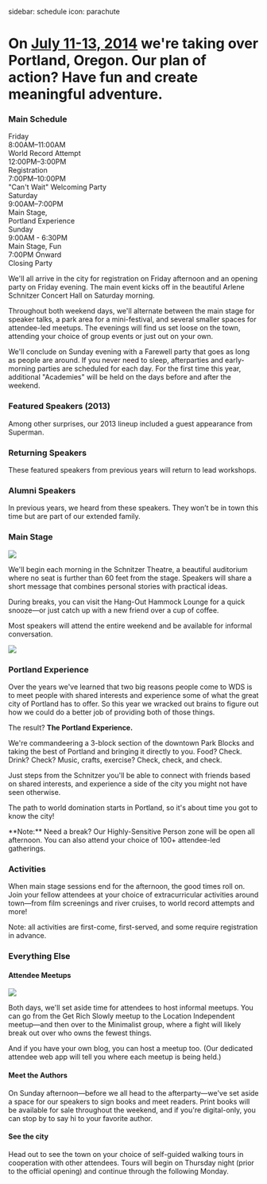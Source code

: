sidebar: schedule
icon: parachute

# On [July 11-13, 2014](/register) we're taking over Portland, Oregon. Our plan of action? Have fun and create meaningful adventure.
<div class="main-schedule-box">
	<h3>Main Schedule</h3>
	<div class="main-schedule-item">
		<div class="main-schedule-day">Friday</div>
		<div class="main-schedule-time">8:00AM–11:00AM</div>
		<div class="main-schedule-descr">World Record Attempt</div>
		<div class="main-schedule-time">12:00PM–3:00PM</div>
		<div class="main-schedule-descr">Registration</div>
		<div class="main-schedule-time">7:00PM–10:00PM</div>
		<div class="main-schedule-descr">"Can't Wait" Welcoming Party</div>
	</div>
	<div class="main-schedule-item">
		<div class="main-schedule-day">Saturday</div>
		<div class="main-schedule-time">9:00AM–7:00PM</div>
		<div class="main-schedule-descr">Main Stage, <br>Portland Experience</div>
	</div>
	<div class="main-schedule-item">
		<div class="main-schedule-day">Sunday</div>
		<div class="main-schedule-time">9:00AM - 6:30PM</div>
		<div class="main-schedule-descr">Main Stage, Fun</div>
		<div class="main-schedule-time">7:00PM Onward</div>
		<div class="main-schedule-descr">Closing Party</div>
	</div>
</div>

<p class="intro">We'll all arrive in the city for registration on Friday afternoon and an opening party on Friday evening. The main event kicks off in the beautiful Arlene Schnitzer Concert Hall on Saturday morning.</p>

Throughout both weekend days, we'll alternate between the main stage for speaker talks, a park area for a mini-festival, and several smaller spaces for attendee-led meetups. The evenings will find us set loose on the town, attending your choice of group events or just out on your own.

We'll conclude on Sunday evening with a Farewell party that goes as long as people are around. If you never need to sleep, afterparties and early-morning parties are scheduled for each day. For the first time this year, additional "Academies" will be held on the days before and after the weekend.

<div class="line-canvas"></div>

<a name="speakers"></a>

### Featured Speakers (2013)
Among other surprises, our 2013 lineup included a guest appearance from Superman.

<div class="speaker_list" data-speaker-type="featured"></div>

<div class="line-canvas"></div>

### Returning Speakers
These featured speakers from previous years will return to lead workshops.

<div class="speaker_list" data-speaker-type="returning"></div>

<div class="line-canvas"></div>

### Alumni Speakers
In previous years, we heard from these speakers. They won’t be in town this time but are part of our extended family.

<div class="speaker_list" data-speaker-type="alumni"></div>

<div class="clear"></div>


### Main Stage

<a name="main-stage"></a>

<img src="/images/schedule/schedule-circle-1.png" id="schedule-circle-1"/>

We'll begin each morning in the Schnitzer Theatre, a beautiful auditorium where no seat is further than 60 feet from the stage. Speakers will share a short message that combines personal stories with practical ideas.

During breaks, you can visit the Hang-Out Hammock Lounge for a quick snooze—or just catch up with a new friend over a cup of coffee.

Most speakers will attend the entire weekend and be available for informal conversation.

<div class="clear"></div>

<img src="/images/schedule/schedule-circle-2.png" id="schedule-circle-2"/>

<h3 class="color-green">Portland Experience</h3>

<a name="portland-experience"></a>

Over the years we've learned that two big reasons people come to WDS is to meet people with shared interests and experience some of what the great city of Portland has to offer. So this year we wracked out brains to figure out how we could do a better job of providing both of those things.

The result? **The Portland Experience.**

We're commandeering a 3-block section of the downtown Park Blocks and taking the best of Portland and bringing it directly to you. Food? Check. Drink? Check? Music, crafts, exercise? Check, check, and check.

Just steps from the Schnitzer you'll be able to connect with friends based on shared interests, and experience a side of the city you might not have seen otherwise.

The path to world domination starts in Portland, so it's about time you got to know the city!

<p class="color-green">**Note:** Need a break? Our Highly-Sensitive Person zone will be open all afternoon. You can also attend your choice of 100+ attendee-led gatherings.</p>

### Activities

When main stage sessions end for the afternoon, the good times roll on. Join your fellow attendees at your choice of extracurricular activities around town—from film screenings and river cruises, to world record attempts and more!

<p class="color-blue">Note: all activities are first-come, first-served, and some require registration in advance.</p>


<h3 class="color-orange">Everything Else</h3>

<a name="everything-else"></a>

<h4 class="color-orange">Attendee Meetups</h3>
<img src="/images/schedule/schedule-circle-3.png" id="schedule-circle-3"/>
<p></p>
<p>Both days, we'll set aside time for attendees to host informal meetups. You can go from the Get Rich Slowly meetup to the Location Independent meetup—and then over to the Minimalist group, where a fight will likely break out over who owns the fewest things.</p>
<p>And if you have your own blog, you can host a meetup too. (Our dedicated attendee web app will tell you where each meetup is being held.)</p>

<div class="half-col">
	<h4 class="color-orange">Meet the Authors</h3>
	<p></p>
	<p>On Sunday afternoon—before we all head to the afterparty—we've set aside a space for our speakers to sign books and meet readers. Print books will be available for sale throughout the weekend, and if you're digital-only, you can stop by to say hi to your favorite author.
	</p>
</div>
<div class="half-col">
	<h4 class="color-orange">See the city</h3>
	<p></p>
	<p>Head out to see the town on your choice of self-guided walking tours in cooperation with other attendees. Tours will begin on Thursday night (prior to the official opening) and continue through the following Monday.
	</p>
</div>

<div class="clear"></div>

